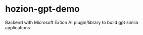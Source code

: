 # hozion-gpt-demo
Backend with Microsoft Extion AI  plugin/library to build gpt simila applications
